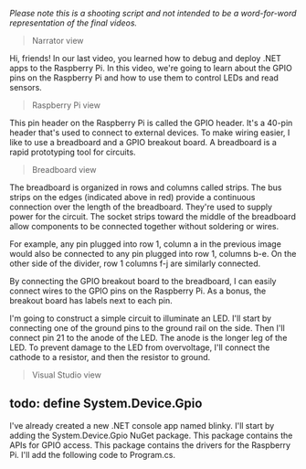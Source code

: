 *Please note this is a shooting script and not intended to be a word-for-word representation of the final videos.*

> Narrator view

Hi, friends! In our last video, you learned how to debug and deploy .NET apps to the Raspberry Pi. In this video, we're going to learn about the GPIO pins on the Raspberry Pi and how to use them to control LEDs and read sensors.

> Raspberry Pi view

This pin header on the Raspberry Pi is called the GPIO header. It's a 40-pin header that's used to connect to external devices. To make wiring easier, I like to use a breadboard and a GPIO breakout board. A breadboard is a rapid prototyping tool for circuits. 

> Breadboard view

The breadboard is organized in rows and columns called strips. The bus strips on the edges (indicated above in red) provide a continuous connection over the length of the breadboard. They're used to supply power for the circuit. The socket strips toward the middle of the breadboard allow components to be connected together without soldering or wires.

For example, any pin plugged into row 1, column a in the previous image would also be connected to any pin plugged into row 1, columns b-e. On the other side of the divider, row 1 columns f-j are similarly connected.

By connecting the GPIO breakout board to the breadboard, I can easily connect wires to the GPIO pins on the Raspberry Pi. As a bonus, the breakout board has labels next to each pin.

I'm going to construct a simple circuit to illuminate an LED. I'll start by connecting one of the ground pins to the ground rail on the side. Then I'll connect pin 21 to the anode of the LED. The anode is the longer leg of the LED. To prevent damage to the LED from overvoltage, I'll connect the cathode to a resistor, and then the resistor to ground.

> Visual Studio view

## todo: define System.Device.Gpio
I've already created a new .NET console app named blinky. I'll start by adding the System.Device.Gpio NuGet package. This package contains the APIs for GPIO access. This package contains the drivers for the Raspberry Pi. I'll add the following code to Program.cs.

```csharp